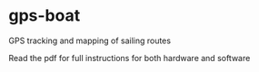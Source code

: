 # gps-boat
GPS tracking and mapping of sailing routes

Read the pdf for full instructions for both hardware and software
